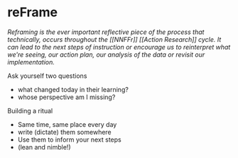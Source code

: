 # reFrame

_Reframing is the ever important reflective piece of the process that technically, occurs throughout the [[NNFFr]] [[Action Research]] cycle. It can lead to the next steps of instruction or encourage us to reinterpret what we're seeing, our action plan, our analysis of the data or revisit our implementation._

Ask yourself two questions
- what changed today in their learning?
- whose perspective am I missing?

Building a ritual
- Same time, same place every day
- write (dictate) them somewhere
- Use them to inform your next steps
- (lean and nimble!)